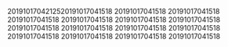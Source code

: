 2019101704212520191017041518
20191017041518
20191017041518
20191017041518
20191017041518
20191017041518
20191017041518
20191017041518
20191017041518
20191017041518
20191017041518
20191017041518
20191017041518
20191017041518
20191017041518

